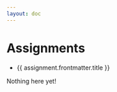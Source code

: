 ```yaml
---
layout: doc
---
```


<script setup>
  import {data as assignments} from './assignments/assignment.data';
</script>

# Assignments

<ul v-if="assignments.length > 0">
  <li v-for="assignment of assignments">
    <a :href="assignment.url">{{ assignment.frontmatter.title }}</a>
  </li>
</ul>
<p v-else>
  Nothing here yet!
</p>